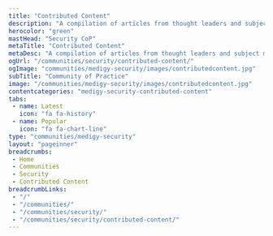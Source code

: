 ```yaml
---
title: "Contributed Content"
description: "A compilation of articles from thought leaders and subject matter experts in the cybersecurity space who are part of our community. The articles contain thoughts, views and knowledge that they have accrued over the years."
herocolor: "green"
mastHead: "Security CoP"
metaTitle: "Contributed Content"
metaDesc: "A compilation of articles from thought leaders and subject matter experts in the cybersecurity space who are part of our community. The articles contain thoughts, views and knowledge that they have accrued over the years."
ogUrl: "/communities/security/contributed-content/"
ogImage: "communities/medigy-security/images/contributedcontent.jpg"
subTitle: "Community of Practice"
image: "/communities/medigy-security/images/contributedcontent.jpg"
contentcategories: "medigy-security-contributed-content"
tabs:
 - name: Latest
   icon: "fa fa-history"
 - name: Popular
   icon: "fa fa-chart-line"
type: "communities/medigy-security"
layout: "pageinner"
breadcrumbs:
 - Home
 - Communities
 - Security
 - Contributed Content
breadcrumbLinks:
 - "/"
 - "/communities/"
 - "/communities/security/"
 - "/communities/security/contributed-content/"
---
```

